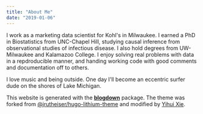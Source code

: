 ```yaml
---
title: "About Me"
date: "2019-01-06"
---
```


I work as a marketing data scientist for Kohl's in Milwaukee. I earned a PhD in Biostatistics from UNC-Chapel Hill, studying causal inference from observational studies of infectious disease. I also hold degrees from UW-Milwaukee and Kalamazoo College. I enjoy solving real problems with data in a repdroducible manner, and handing working code with good comments and documentation off to others.

I love music and being outside. One day I'll become an eccentric surfer dude on the shores of Lake Michigan.



This website is generated with the [**blogdown**](https://github.com/rstudio/blogdown) package. The theme was forked from [@jrutheiser/hugo-lithium-theme](https://github.com/jrutheiser/hugo-lithium-theme) and modified by [Yihui Xie](https://github.com/yihui/hugo-lithium).
